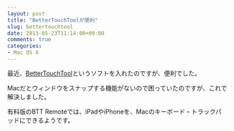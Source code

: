 ```yaml
---
layout: post
title: "BetterTouchToolが便利"
slug: bettertouchtool
date: 2013-05-23T11:14:00+09:00
comments: true
categories: 
- Mac OS X
---
```


最近、[BetterTouchTool](http://www.boastr.de/)というソフトを入れたのですが、便利でした。

Macだとウィンドウをスナップする機能がないので困っていたのですが、これで解決しました。

有料版のBTT Remoteでは、iPadやiPhoneを、Macのキーボード・トラックパッドにできるようです。
